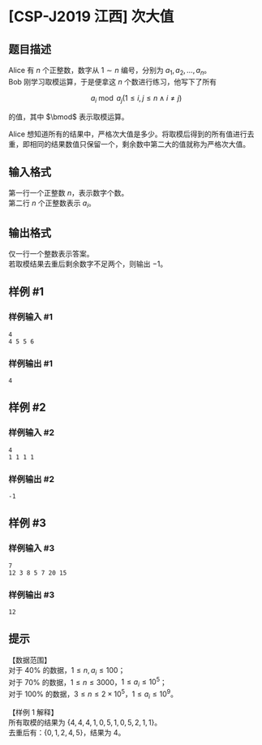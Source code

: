 # [CSP-J2019 江西] 次大值

## 题目描述

Alice 有 $n$ 个正整数，数字从 $1 \sim n$ 编号，分别为 $a_1,a_2, \dots , a_n$。  
Bob 刚学习取模运算，于是便拿这 $n$ 个数进行练习，他写下了所有 

$$a_i \bmod a_j (1 \le i,j \le n \wedge i \neq j)$$  

的值，其中 $\bmod$ 表示取模运算。  

Alice 想知道所有的结果中，严格次大值是多少。将取模后得到的所有值进行去重，即相同的结果数值只保留一个，剩余数中第二大的值就称为严格次大值。

## 输入格式

第一行一个正整数 $n$，表示数字个数。  
第二行 $n$ 个正整数表示 $a_i$。

## 输出格式

仅一行一个整数表示答案。  
若取模结果去重后剩余数字不足两个，则输出 $-1$。

## 样例 #1

### 样例输入 #1
```
4
4 5 5 6
```

### 样例输出 #1

```
4
```

## 样例 #2

### 样例输入 #2
```
4
1 1 1 1
```

### 样例输出 #2

```
-1
```

## 样例 #3

### 样例输入 #3
```
7
12 3 8 5 7 20 15
```

### 样例输出 #3

```
12
```

## 提示

【数据范围】  
对于 $40\%$ 的数据，$1\le n,a_i \le 100$；  
对于 $70\%$ 的数据，$1\le n \le 3000$，$1\le a_i \le 10^5$；  
对于 $100\%$ 的数据，$3 \le n \le 2\times 10^5$，$1\le a_i \le 10^9$。

【样例 $1$ 解释】  
所有取模的结果为 $\{4,4,4,1,0,5,1,0,5,2,1,1\}$。  
去重后有：$\{0,1,2,4,5 \}$，结果为 $4$。

